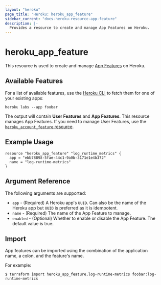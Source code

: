 ```yaml
---
layout: "heroku"
page_title: "Heroku: heroku_app_feature"
sidebar_current: "docs-heroku-resource-app-feature"
description: |-
  Provides a resource to create and manage App Features on Heroku.
---
```


# heroku\_app\_feature

This resource is used to create and manage [App Features](https://devcenter.heroku.com/articles/heroku-beta-features) on Heroku.

## Available Features

For a list of available features, use the [Heroku CLI](https://devcenter.heroku.com/articles/heroku-cli) to fetch them for one of your existing apps:

```
heroku labs --app foobar
```

The output will contain **User Features** and **App Features**. This resource manages App Features. If you need to manage User Features, use the [`heroku_account_feature` resource](account_feature.html).

## Example Usage

```hcl
resource "heroku_app_feature" "log_runtime_metrics" {
  app = "ebb78898-5fae-44c1-9a0b-3171e1e4b372"
  name = "log-runtime-metrics"
}
```

## Argument Reference

The following arguments are supported:

* `app` - (Required) A Heroku app's `UUID`. Can also be the name of the Heroku app but `UUID` is preferred as it is idempotent.
* `name` - (Required) The name of the App Feature to manage.
* `enabled` - (Optional) Whether to enable or disable the App Feature. The default value is true.

## Import
App features can be imported using the combination of the application name, a colon, and the feature's name.

For example:
```
$ terraform import heroku_app_feature.log-runtime-metrics foobar:log-runtime-metrics
```
